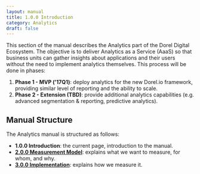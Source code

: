 ```yaml
---
layout: manual
title: 1.0.0 Introduction
category: Analytics
draft: false
---
```


This section of the manual describes the Analytics part of the Dorel Digital Ecosystem. The objective is to deliver Analytics as a Service (AaaS) so that business units can gather insights about applications and their users without the need to implement analytics themselves. This process will be done in phases:

 1. **Phase 1 - MVP ('17Q1)**:  deploy analytics for the new Dorel.io framework, providing similar level of reporting and the ability to scale.
 2. **Phase 2 - Extension (TBD)**: provide additional analytics capabilities (e.g. advanced segmentation & reporting, predictive analytics).
 
## Manual Structure ##

The Analytics manual is structured as follows:
 - **1.0.0 Introduction**: the current page, introduction to the manual.
 - **[2.0.0 Measurement Model](/service-manual/analytics/200-measurement-model.html)**: explains what we want to measure, for whom, and why.
 - **[3.0.0 Implementation](/service-manual/analytics/300-implementation.html)**: explains how we measure it.